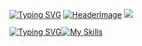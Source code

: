 [![Typing SVG](https://readme-typing-svg.herokuapp.com?weight=100&size=22&duration=750&pause=1000&color=F7D3B9&vCenter=true&repeat=false&width=500&lines=%F0%9F%93%9A++german+student;%F0%9F%92%BB++web+designer;%F0%9F%A7%A0++psychology;%F0%9F%8E%A7++music+enthusiast;%F0%9F%A4%93++nerdy+programmer;%F0%9F%97%BA%EF%B8%8F++traveler;%F0%9F%94%97++github%2Feinfachniemmand)](https://github.com/einfachniemmand/)
[![HeaderImage](https://scriptsandstyles.neocities.org/github-profile/head.png?c=2)](https://github.com/einfachniemmand/)
![](https://komarev.com/ghpvc/?username=einfachniemmand)


[![Typing SVG](https://readme-typing-svg.herokuapp.com?font=Fira+Code&size=10&duration=90&pause=90&color=F7D3B9&width=435&lines=My+skills)](https://github.com/einfachniemmand)[![My Skills](https://skillicons.dev/icons?i=js,html,css,cloudflare,github,linux,postman)](https://github.com/einfachniemmand#)

